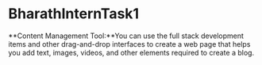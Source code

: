 # BharathInternTask1
**Content Management Tool:**You can use the full stack development items and other drag-and-drop interfaces to create a web page that helps you add text, images, videos, and other elements required to create a blog.

